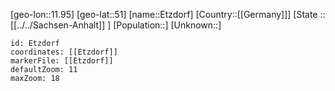 ﻿---
location: [51,11.95]
mapzoom: [7,12] 
mapmarker: city 
type: City
tags:
- geo/City


SpocWebEntityId: 30088
isDeleted: false
confidential: public

---
[geo-lon::11.95]
[geo-lat::51]
[name::Etzdorf]
[Country::[[Germany]]]
[State :: [[../../Sachsen-Anhalt]] ]
[Population::]
[Unknown::]


```leaflet
id: Etzdorf
coordinates: [[Etzdorf]]
markerFile: [[Etzdorf]]
defaultZoom: 11 
maxZoom: 18
```
